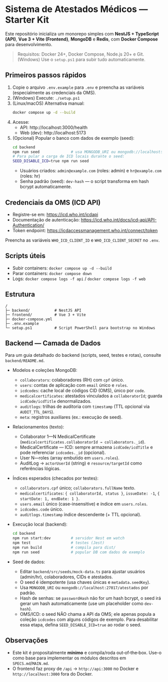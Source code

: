 # Sistema de Atestados Médicos — Starter Kit

Este repositório inicializa um monorepo simples com **NestJS + TypeScript (API)**, **Vue 3 + Vite (Frontend)**, **MongoDB** e **Redis**, com **Docker Compose** para desenvolvimento.

> Requisitos: Docker 24+, Docker Compose, Node.js 20+ e Git.  
> (Windows) Use o `setup.ps1` para subir tudo automaticamente.

## Primeiros passos rápidos
1. Copie o arquivo `.env.example` para `.env` e preencha as variáveis (especialmente as credenciais da OMS).
2. (Windows) Execute: `./setup.ps1`
3. (Linux/macOS) Alternativa manual:
   ```bash
   docker compose up -d --build
   ```
4. Acesse:
   - API: http://localhost:3000/health
   - Web (dev): http://localhost:5173
5. (Opcional) Popular o banco com dados de exemplo (seed):
   ```bash
   cd backend
   npm run seed              # usa MONGODB_URI ou mongodb://localhost:27017/atestados
   # Para pular a carga de ICD locais durante o seed:
   SEED_DISABLE_ICD=true npm run seed
   ```
   - Usuários criados: `admin@example.com` (roles: admin) e `hr@example.com` (roles: hr)
   - Senha padrão (seed): `dev-hash` — o script transforma em hash bcrypt automaticamente.

## Credenciais da OMS (ICD API)
- Registre-se em: https://icd.who.int/icdapi
- Documentação de autenticação: https://icd.who.int/docs/icd-api/API-Authentication/
- Token endpoint: https://icdaccessmanagement.who.int/connect/token

Preencha as variáveis `WHO_ICD_CLIENT_ID` e `WHO_ICD_CLIENT_SECRET` no `.env`.

## Scripts úteis
- Subir containers: `docker compose up -d --build`
- Parar containers: `docker compose down`
- Logs: `docker compose logs -f api` / `docker compose logs -f web`

## Estrutura
```
/
├─ backend/           # NestJS API
├─ frontend/          # Vue 3 + Vite
├─ docker-compose.yml
├─ .env.example
└─ setup.ps1          # Script PowerShell para bootstrap no Windows
```

## Backend — Camada de Dados
Para um guia detalhado do backend (scripts, seed, testes e rotas), consulte `backend/README.md`.
- Modelos e coleções MongoDB:
  - `collaborators`: colaboradores (RH) com `cpf` único.
  - `users`: contas de aplicação com `email` único e `roles`.
  - `icdcodes`: cache local de códigos CID (OMS), único por `code`.
  - `medicalcertificates`: atestados vinculados a `collaboratorId`; guarda `icdCode/icdTitle` denormalizados.
  - `auditlogs`: trilhas de auditoria com `timestamp` (TTL opcional via `AUDIT_TTL_DAYS`).
  - `meta`: registros auxiliares (ex.: execução de seed).

- Relacionamentos (texto):
  - Collaborator 1—N MedicalCertificate (`medicalcertificates.collaboratorId → collaborators._id`).
  - MedicalCertificate — ICD: sempre armazena `icdCode/icdTitle` e pode referenciar `icdcodes._id` (opcional).
  - User N—roles (array embutido em `users.roles`).
  - AuditLog → `actorUserId` (string) e `resource/targetId` como referências lógicas.

- Índices esperados (checados por testes):
  - `collaborators.cpf` único; `collaborators.fullName` texto.
  - `medicalcertificates`: `{ collaboratorId, status }`, `issueDate: -1`, `{ startDate: 1, endDate: 1 }`.
  - `users.email` único (case-insensitive) e índice em `users.roles`.
  - `icdcodes.code` único.
  - `auditlogs.timestamp` índice descendente (+ TTL opcional).

- Execução local (backend):
  ```bash
  cd backend
  npm run start:dev         # servidor Nest em watch
  npm test                  # testes (Jest)
  npm run build             # compila para dist/
  npm run seed              # popular DB com dados de exemplo
  ```

- Seed de dados:
  - Editar `backend/src/seeds/mock-data.ts` para ajustar usuários (admin/hr), colaboradores, CIDs e atestados.
  - O seed é idempotente (usa chaves únicas e `metadata.seedKey`).
  - Usa `MONGODB_URI` ou `mongodb://localhost:27017/atestados` por padrão.
  - Hash de senhas: se `passwordHash` não for um hash bcrypt, o seed irá gerar um hash automaticamente (use um placeholder como `dev-hash`).
  - OMS/ICD: o seed NÃO chama a API da OMS; ele apenas popula a coleção `icdcodes` com alguns códigos de exemplo. Para desabilitar essa etapa, defina `SEED_DISABLE_ICD=true` ao rodar o seed.

## Observações
- Este kit é propositalmente **mínimo** e compila/roda out‑of‑the‑box. Use-o como base para implementar os módulos descritos em `SPECS.md`/`MAIN.md`.
- O frontend faz proxy de `/api` → `http://api:3000` no Docker e `http://localhost:3000` fora do Docker.
